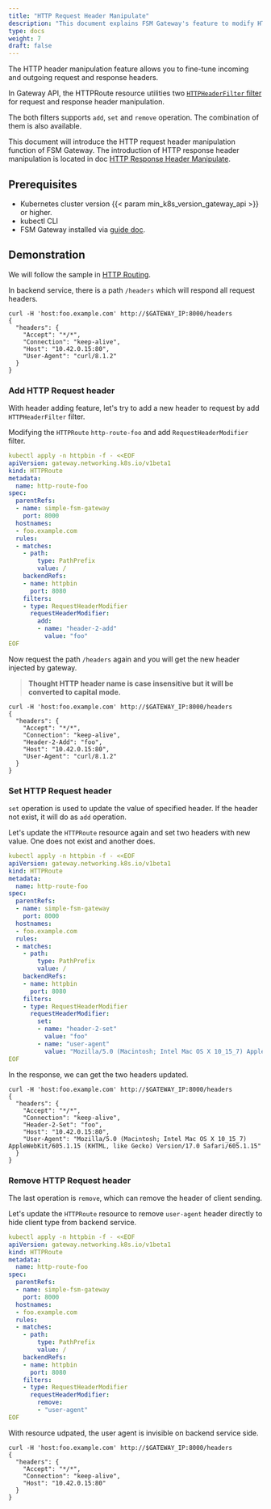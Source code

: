 ```yaml
---
title: "HTTP Request Header Manipulate"
description: "This document explains FSM Gateway's feature to modify HTTP request headers with filter, including adding, setting, and removing headers, with examples."
type: docs
weight: 7
draft: false
---
```


The HTTP header manipulation feature allows you to fine-tune incoming and outgoing request and response headers. 

In Gateway API, the HTTPRoute resource utilities two [`HTTPHeaderFilter` filter](https://gateway-api.sigs.k8s.io/reference/spec/#gateway.networking.k8s.io/v1.HTTPHeaderFilter) for request and response header manipulation.

The both filters supports `add`, `set` and `remove` operation. The combination of them is also available.

This document will introduce the HTTP request header manipulation function of FSM Gateway. The introduction of HTTP response header manipulation is located in doc [HTTP Response Header Manipulate](/guides/traffic_management/ingress/fsm_gateway/http_response_header_manipulate).

## Prerequisites

- Kubernetes cluster version {{< param min_k8s_version_gateway_api >}} or higher.
- kubectl CLI
- FSM Gateway installed via [guide doc](/guides/traffic_management/ingress/fsm_gateway/installation).

## Demonstration

We will follow the sample in [HTTP Routing](/guides/traffic_management/ingress/fsm_gateway/http_routing/#deploy-example).

In backend service, there is a path `/headers` which will respond all request headers.

```shell
curl -H 'host:foo.example.com' http://$GATEWAY_IP:8000/headers
{
  "headers": {
    "Accept": "*/*",
    "Connection": "keep-alive",
    "Host": "10.42.0.15:80",
    "User-Agent": "curl/8.1.2"
  }
}
```

### Add HTTP Request header

With header adding feature, let's try to add a new header to request by add `HTTPHeaderFilter` filter.

Modifying the `HTTPRoute` `http-route-foo` and add `RequestHeaderModifier` filter.

```yaml
kubectl apply -n httpbin -f - <<EOF
apiVersion: gateway.networking.k8s.io/v1beta1
kind: HTTPRoute
metadata:
  name: http-route-foo
spec:
  parentRefs:
  - name: simple-fsm-gateway
    port: 8000
  hostnames:
  - foo.example.com
  rules:
  - matches:
    - path:
        type: PathPrefix
        value: /
    backendRefs:
    - name: httpbin
      port: 8080
    filters:
    - type: RequestHeaderModifier
      requestHeaderModifier:
        add: 
        - name: "header-2-add"
          value: "foo"
EOF
```

Now request the path `/headers` again and you will get the new header injected by gateway.

> **Thought HTTP header name is case insensitive but it will be converted to capital mode.**

```shel
curl -H 'host:foo.example.com' http://$GATEWAY_IP:8000/headers
{
  "headers": {
    "Accept": "*/*",
    "Connection": "keep-alive",
    "Header-2-Add": "foo",
    "Host": "10.42.0.15:80",
    "User-Agent": "curl/8.1.2"
  }
}
```

### Set HTTP Request header

`set` operation is used to update the value of specified header. If the header not exist, it will do as `add` operation.

Let's update the `HTTPRoute` resource again and set two headers with new value. One does not exist and another does.

```yaml
kubectl apply -n httpbin -f - <<EOF
apiVersion: gateway.networking.k8s.io/v1beta1
kind: HTTPRoute
metadata:
  name: http-route-foo
spec:
  parentRefs:
  - name: simple-fsm-gateway
    port: 8000
  hostnames:
  - foo.example.com
  rules:
  - matches:
    - path:
        type: PathPrefix
        value: /
    backendRefs:
    - name: httpbin
      port: 8080
    filters:
    - type: RequestHeaderModifier
      requestHeaderModifier:
        set: 
        - name: "header-2-set"
          value: "foo"
        - name: "user-agent"
          value: "Mozilla/5.0 (Macintosh; Intel Mac OS X 10_15_7) AppleWebKit/605.1.15 (KHTML, like Gecko) Version/17.0 Safari/605.1.15"
EOF
```

In the response, we can get the two headers updated.

```shell
curl -H 'host:foo.example.com' http://$GATEWAY_IP:8000/headers
{
  "headers": {
    "Accept": "*/*",
    "Connection": "keep-alive",
    "Header-2-Set": "foo",
    "Host": "10.42.0.15:80",
    "User-Agent": "Mozilla/5.0 (Macintosh; Intel Mac OS X 10_15_7) AppleWebKit/605.1.15 (KHTML, like Gecko) Version/17.0 Safari/605.1.15"
  }
}
```

### Remove HTTP Request header

The last operation is `remove`, which can remove the header of client sending.

Let's update the `HTTPRoute` resource to remove `user-agent` header directly to hide client type from backend service.

```yaml
kubectl apply -n httpbin -f - <<EOF
apiVersion: gateway.networking.k8s.io/v1beta1
kind: HTTPRoute
metadata:
  name: http-route-foo
spec:
  parentRefs:
  - name: simple-fsm-gateway
    port: 8000
  hostnames:
  - foo.example.com
  rules:
  - matches:
    - path:
        type: PathPrefix
        value: /
    backendRefs:
    - name: httpbin
      port: 8080
    filters:
    - type: RequestHeaderModifier
      requestHeaderModifier:
        remove:
        - "user-agent"
EOF
```

With resource udpated, the user agent is invisible on backend service side.

```shell
curl -H 'host:foo.example.com' http://$GATEWAY_IP:8000/headers
{
  "headers": {
    "Accept": "*/*",
    "Connection": "keep-alive",
    "Host": "10.42.0.15:80"
  }
}
```
